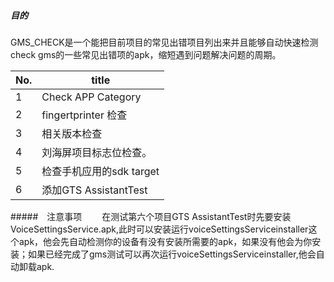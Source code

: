##### 目的 

  GMS_CHECK是一个能把目前项目的常见出错项目列出来并且能够自动快速检测check gms的一些常见出错项的apk，缩短遇到问题解决问题的周期。

| No.  | title                    |
| ---- | ------------------------ |
| 1    | Check APP Category       |
| 2    | fingertprinter 检查      |
| 3    | 相关版本检查             |
| 4    | 刘海屏项目标志位检查。   |
| 5    | 检查手机应用的sdk target |
| 6    | 添加GTS AssistantTest    |

#####　注意事项
　　在测试第六个项目GTS AssistantTest时先要安装VoiceSettingsService.apk,此时可以安装运行voiceSettingsServiceinstaller这个apk，他会先自动检测你的设备有没有安装所需要的apk，如果没有他会为你安装；如果已经完成了gms测试可以再次运行voiceSettingsServiceinstaller,他会自动卸载apk.

